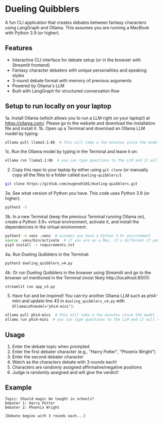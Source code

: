 # Dueling Quibblers

A fun CLI application that creates debates between fantasy characters using LangGraph and Ollama. This assumes you are running a MacBook with Python 3.9 (or higher).

## Features

- Interactive CLI interface for debate setup (or in the browser with Streamlit frontend)
- Fantasy character debaters with unique personalities and speaking styles
- 3-round debate format with memory of previous arguments
- Powered by Ollama's LLM
- Built with LangGraph for structured conversation flow

## Setup to run locally on your laptop
1a. Install Ollama (which allows you to run a LLM right on your laptop!) at https://ollama.com/. Please go to the website and download the installation file and install it.
1b. Open up a Terminal and download an Ollama LLM model by typing:
```bash
ollama pull llama3.1:8b  # this will take a few minutes since the model is a few GBs
```
1c. Run the Ollama model by typing in the Terminal and leave it on:
```bash
ollama run llama3.1:8b  # you can type questions to the LLM and it will respond!
```

2. Copy this repo to your laptop by either using `git clone` (or manually copy all the files to a folder called `dueling-quibblers/`)
```bash
git clone https://github.com/eugeneh101/dueling-quibblers.git
```

3a. See what version of Python you have. This code uses Python 3.9 (or higher).
```bash
python3 -V
```
3b. In a new Terminal (keep the previous Terminal running Ollama on), create a Python 3.9+ virtual environment, activate it, and install the dependencies in the virtual environment:
```bash
python3 -m venv .venv  # assumes you have a Python 3.9+ environment
source .venv/bin/activate  # if you are on a Mac, it's different if you are on Windows
pip3 install -r requirements.txt
```

4a. Run Dueling Quibblers in the Terminal:
```bash
python3 dueling_quibblers_v4.py
```
4b. Or run Dueling Quibblers in the browser using Streamlit and go to the browser url mentioned in the Terminal (most likely http://localhost:8501):
```bash
streamlit run app_v3.py
```

5. Have fun and be inspired! You can try another Ollama LLM such as phi4-mini and update line 43 in `dueling_quibblers_v4.py` with `OllamaLLM(model="phi4-mini")`.
```bash
ollama pull phi4-mini  # this will take a few minutes since the model is a few GBs
ollama run phi4-mini  # you can type questions to the LLM and it will respond!
```

## Usage

1. Enter the debate topic when prompted
2. Enter the first debater character (e.g., "Harry Potter", "Phoenix Wright")
3. Enter the second debater character
4. Watch as the characters debate with 3 rounds each!
5. Characters are randomly assigned affirmative/negative positions
6. Judge is randomly assigned and will give the verdict!

## Example

```
Topic: Should magic be taught in schools?
Debater 1: Harry Potter
Debater 2: Phoenix Wright

[Debate begins with 3 rounds each...]